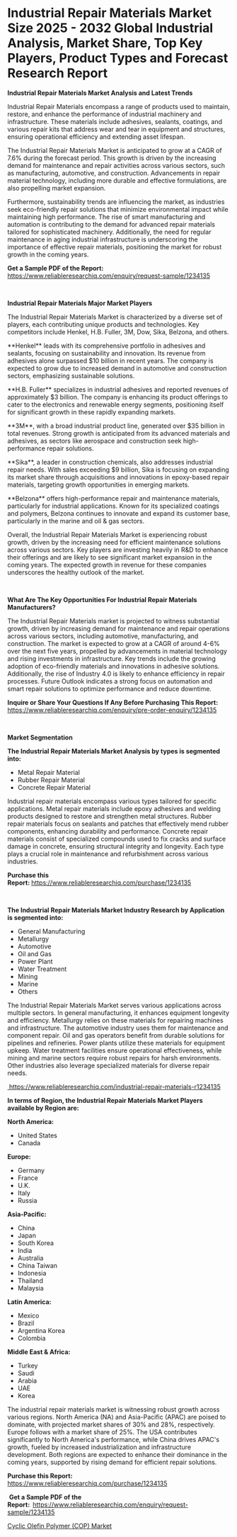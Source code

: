 <p><h1>Industrial Repair Materials Market Size 2025 - 2032 Global Industrial Analysis, Market Share, Top Key Players, Product Types and Forecast Research Report</h1></p><p><strong>Industrial Repair Materials Market Analysis and Latest Trends</strong></p>
<p><p>Industrial Repair Materials encompass a range of products used to maintain, restore, and enhance the performance of industrial machinery and infrastructure. These materials include adhesives, sealants, coatings, and various repair kits that address wear and tear in equipment and structures, ensuring operational efficiency and extending asset lifespan.</p><p>The Industrial Repair Materials Market is anticipated to grow at a CAGR of 7.6% during the forecast period. This growth is driven by the increasing demand for maintenance and repair activities across various sectors, such as manufacturing, automotive, and construction. Advancements in repair material technology, including more durable and effective formulations, are also propelling market expansion. </p><p>Furthermore, sustainability trends are influencing the market, as industries seek eco-friendly repair solutions that minimize environmental impact while maintaining high performance. The rise of smart manufacturing and automation is contributing to the demand for advanced repair materials tailored for sophisticated machinery. Additionally, the need for regular maintenance in aging industrial infrastructure is underscoring the importance of effective repair materials, positioning the market for robust growth in the coming years.</p></p>
<p><strong>Get a Sample PDF of the Report:&nbsp;</strong> <a href="https://www.reliableresearchiq.com/enquiry/request-sample/1234135?utm_campaign=1141&utm_medium=2&utm_source=Github&utm_content=ia&utm_term=02022025&utm_id=industrial-repair-materials">https://www.reliableresearchiq.com/enquiry/request-sample/1234135</a></p>
<p>&nbsp;</p>
<p><strong>Industrial Repair Materials Major Market Players</strong></p>
<p><p>The Industrial Repair Materials Market is characterized by a diverse set of players, each contributing unique products and technologies. Key competitors include Henkel, H.B. Fuller, 3M, Dow, Sika, Belzona, and others.</p><p>**Henkel** leads with its comprehensive portfolio in adhesives and sealants, focusing on sustainability and innovation. Its revenue from adhesives alone surpassed $10 billion in recent years. The company is expected to grow due to increased demand in automotive and construction sectors, emphasizing sustainable solutions.</p><p>**H.B. Fuller** specializes in industrial adhesives and reported revenues of approximately $3 billion. The company is enhancing its product offerings to cater to the electronics and renewable energy segments, positioning itself for significant growth in these rapidly expanding markets.</p><p>**3M**, with a broad industrial product line, generated over $35 billion in total revenues. Strong growth is anticipated from its advanced materials and adhesives, as sectors like aerospace and construction seek high-performance repair solutions.</p><p>**Sika**, a leader in construction chemicals, also addresses industrial repair needs. With sales exceeding $9 billion, Sika is focusing on expanding its market share through acquisitions and innovations in epoxy-based repair materials, targeting growth opportunities in emerging markets.</p><p>**Belzona** offers high-performance repair and maintenance materials, particularly for industrial applications. Known for its specialized coatings and polymers, Belzona continues to innovate and expand its customer base, particularly in the marine and oil & gas sectors.</p><p>Overall, the Industrial Repair Materials Market is experiencing robust growth, driven by the increasing need for efficient maintenance solutions across various sectors. Key players are investing heavily in R&D to enhance their offerings and are likely to see significant market expansion in the coming years. The expected growth in revenue for these companies underscores the healthy outlook of the market.</p></p>
<p>&nbsp;</p>
<p><strong>What Are The Key Opportunities For Industrial Repair Materials Manufacturers?</strong></p>
<p><p>The Industrial Repair Materials market is projected to witness substantial growth, driven by increasing demand for maintenance and repair operations across various sectors, including automotive, manufacturing, and construction. The market is expected to grow at a CAGR of around 4-6% over the next five years, propelled by advancements in material technology and rising investments in infrastructure. Key trends include the growing adoption of eco-friendly materials and innovations in adhesive solutions. Additionally, the rise of Industry 4.0 is likely to enhance efficiency in repair processes. Future Outlook indicates a strong focus on automation and smart repair solutions to optimize performance and reduce downtime.</p></p>
<p><strong>Inquire or Share Your Questions If Any Before Purchasing This Report:</strong> <a href="https://www.reliableresearchiq.com/enquiry/pre-order-enquiry/1234135?utm_campaign=1141&utm_medium=2&utm_source=Github&utm_content=ia&utm_term=02022025&utm_id=industrial-repair-materials">https://www.reliableresearchiq.com/enquiry/pre-order-enquiry/1234135</a></p>
<p>&nbsp;</p>
<p><strong>Market Segmentation</strong></p>
<p><strong>The Industrial Repair Materials Market Analysis by types is segmented into:</strong></p>
<p><ul><li>Metal Repair Material</li><li>Rubber Repair Material</li><li>Concrete Repair Material</li></ul></p>
<p><p>Industrial repair materials encompass various types tailored for specific applications. Metal repair materials include epoxy adhesives and welding products designed to restore and strengthen metal structures. Rubber repair materials focus on sealants and patches that effectively mend rubber components, enhancing durability and performance. Concrete repair materials consist of specialized compounds used to fix cracks and surface damage in concrete, ensuring structural integrity and longevity. Each type plays a crucial role in maintenance and refurbishment across various industries.</p></p>
<p><strong>Purchase this Report:&nbsp;</strong><a href="https://www.reliableresearchiq.com/purchase/1234135?utm_campaign=1141&utm_medium=2&utm_source=Github&utm_content=ia&utm_term=02022025&utm_id=industrial-repair-materials">https://www.reliableresearchiq.com/purchase/1234135</a></p>
<p>&nbsp;</p>
<p><strong>The Industrial Repair Materials Market Industry Research by Application is segmented into:</strong></p>
<p><ul><li>General Manufacturing</li><li>Metallurgy</li><li>Automotive</li><li>Oil and Gas</li><li>Power Plant</li><li>Water Treatment</li><li>Mining</li><li>Marine</li><li>Others</li></ul></p>
<p><p>The Industrial Repair Materials Market serves various applications across multiple sectors. In general manufacturing, it enhances equipment longevity and efficiency. Metallurgy relies on these materials for repairing machines and infrastructure. The automotive industry uses them for maintenance and component repair. Oil and gas operators benefit from durable solutions for pipelines and refineries. Power plants utilize these materials for equipment upkeep. Water treatment facilities ensure operational effectiveness, while mining and marine sectors require robust repairs for harsh environments. Other industries also leverage specialized materials for diverse repair needs.</p></p>
<p><a href="https://www.reliableresearchiq.com/industrial-repair-materials-r1234135?utm_campaign=1141&utm_medium=2&utm_source=Github&utm_content=ia&utm_term=02022025&utm_id=industrial-repair-materials">&nbsp;https://www.reliableresearchiq.com/industrial-repair-materials-r1234135</a></p>
<p><strong>In terms of Region, the Industrial Repair Materials Market Players available by Region are:</strong></p>
<p>
    <p> <strong> North America: </strong>
        <ul>
            <li>United States</li>
            <li>Canada</li>
        </ul>
        </p> 
    <p> <strong> Europe: </strong>
        <ul>
            <li>Germany</li>
            <li>France</li>
            <li>U.K.</li>
            <li>Italy</li>
            <li>Russia</li>
        </ul>
        </p> 
    <p> <strong> Asia-Pacific: </strong>
        <ul>
            <li>China</li>
            <li>Japan</li>
            <li>South Korea</li>
            <li>India</li>
            <li>Australia</li>
            <li>China Taiwan</li>
            <li>Indonesia</li>
            <li>Thailand</li>
            <li>Malaysia</li>
        </ul>
        </p> 
    <p> <strong> Latin America: </strong>
        <ul>
            <li>Mexico</li>
            <li>Brazil</li>
            <li>Argentina Korea</li>
            <li>Colombia</li>
        </ul>
        </p> 
    <p> <strong> Middle East & Africa: </strong>
        <ul>
            <li>Turkey</li>
            <li>Saudi</li>
            <li>Arabia</li>
            <li>UAE</li>
            <li>Korea</li>
        </ul>
    </p>
    </p>
<p><p>The industrial repair materials market is witnessing robust growth across various regions. North America (NA) and Asia-Pacific (APAC) are poised to dominate, with projected market shares of 30% and 28%, respectively. Europe follows with a market share of 25%. The USA contributes significantly to North America's performance, while China drives APAC's growth, fueled by increased industrialization and infrastructure development. Both regions are expected to enhance their dominance in the coming years, supported by rising demand for efficient repair solutions.</p></p>
<p><strong>Purchase this Report: </strong><a href="https://www.reliableresearchiq.com/purchase/1234135?utm_campaign=1141&utm_medium=2&utm_source=Github&utm_content=ia&utm_term=02022025&utm_id=industrial-repair-materials">https://www.reliableresearchiq.com/purchase/1234135</a></p>
<p>&nbsp;<strong>Get a Sample PDF of the Report:&nbsp;&nbsp;</strong><a href="https://www.reliableresearchiq.com/enquiry/request-sample/1234135?utm_campaign=1141&utm_medium=2&utm_source=Github&utm_content=ia&utm_term=02022025&utm_id=industrial-repair-materials">https://www.reliableresearchiq.com/enquiry/request-sample/1234135</a></p>
<p><strong></strong></p>
<p><p><a href="https://github.com/supicweg/Market-Research-Report-List-1/blob/main/cyclic-olefin-polymer-cop-market.md?utm_campaign=1141&utm_medium=2&utm_source=Github&utm_content=ia&utm_term=02022025&utm_id=industrial-repair-materials">Cyclic Olefin Polymer (COP) Market</a></p></p>